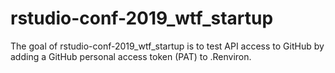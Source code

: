 # rstudio-conf-2019_wtf_startup

The goal of rstudio-conf-2019_wtf_startup is to test API access to GitHub by adding a GitHub personal access token (PAT) to .Renviron.

